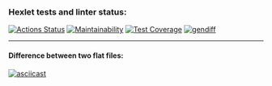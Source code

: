 ### Hexlet tests and linter status:
[![Actions Status](https://github.com/Aallyycoop/frontend-project-46/workflows/hexlet-check/badge.svg)](https://github.com/Aallyycoop/frontend-project-46/actions)
[![Maintainability](https://api.codeclimate.com/v1/badges/7fd85742f4f2616014bc/maintainability)](https://codeclimate.com/github/Aallyycoop/frontend-project-46/maintainability)
[![Test Coverage](https://api.codeclimate.com/v1/badges/7fd85742f4f2616014bc/test_coverage)](https://codeclimate.com/github/Aallyycoop/frontend-project-46/test_coverage)
[![gendiff](https://github.com/Aallyycoop/frontend-project-46/actions/workflows/gendiff.yml/badge.svg)](https://github.com/Aallyycoop/frontend-project-46/actions/workflows/gendiff.yml)

***

#### Difference between two flat files:
[![asciicast](https://asciinema.org/a/CuVgJu9F0oAKTit8ljsDP3o45.svg)](https://asciinema.org/a/CuVgJu9F0oAKTit8ljsDP3o45)